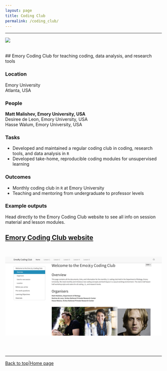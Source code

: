 ```yaml
---
layout: page
title: Coding Club
permalink: /coding_club/
---
```

<a id="top"></a>

******  
![](coding_club_header.png)

<br>
## Emory Coding Club for teaching coding, data analysis, and research tools  

### Location  

Emory University  
Atlanta, USA  

### People  

**Matt Malishev, Emory University, USA**    
Desiree de Leon, Emory University, USA    
Hasse Walum, Emory University, USA  

### Tasks   

* Developed and maintained a regular coding club in coding, research tools, and data analysis in `R`  
* Developed take-home, reproducible coding modules for unsupervised learning        

### Outcomes    

* Monthly coding club in `R` at Emory University
* Teaching and mentoring from undergraduate to professor levels        

### Example outputs  

Head directly to the Emory Coding Club website to see all info on session material and lesson modules.  

## [Emory Coding Club website](https://darwinanddavis.github.io/EmoRyCodingClub/index.html)    
<br>  

![](coding_club/coding_club1.jpg)
  
<br>  
<br>  

******  

[Back to top](#top)|[Home page](./index.md)

